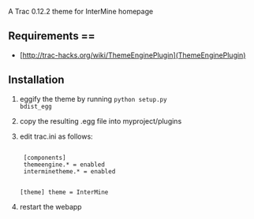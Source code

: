 A Trac 0.12.2 theme for InterMine homepage

## Requirements ==

* [http://trac-hacks.org/wiki/ThemeEnginePlugin](ThemeEnginePlugin)

## Installation

1. eggify the theme by running <code>python setup.py bdist_egg</code>
2. copy the resulting .egg file into myproject/plugins
3. edit trac.ini as follows:

	<code>
	[components]
	themeengine.* = enabled
	interminetheme.* = enabled

	[theme]
	theme = InterMine
	</code>

4. restart the webapp